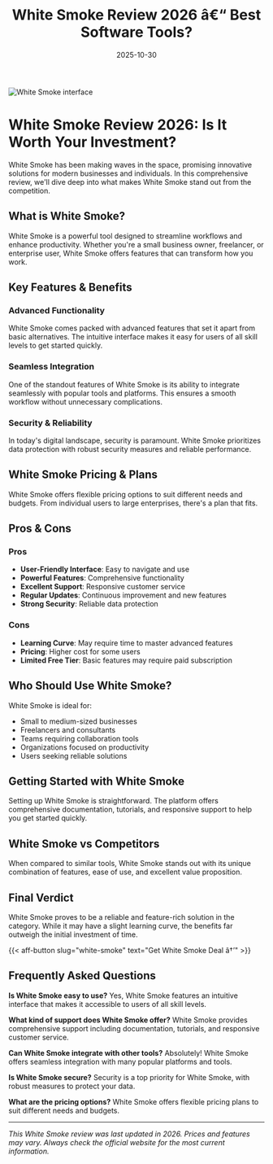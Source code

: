 ﻿---
title: "White Smoke Review 2026 â€“ Best Software Tools?"
date: 2025-10-30
draft: false
rating: 4.8
category: "Software Tools"
tags: ["software-tools", "review", "2026"]
description: "Comprehensive White Smoke review 2026. Discover if this  tool is the best choice for your needs."
keywords: "white-smoke, White Smoke, review, software tools, 2026, best software tools"
image: "https://images.unsplash.com/photo-1555949963-aa79dcee981c?w=800&h=400&fit=crop&crop=center"
---

![White Smoke interface](https://images.unsplash.com/photo-1555949963-aa79dcee981c?w=800&h=400&fit=crop&crop=center)

# White Smoke Review 2026: Is It Worth Your Investment?

White Smoke has been making waves in the  space, promising innovative solutions for modern businesses and individuals. In this comprehensive review, we'll dive deep into what makes White Smoke stand out from the competition.

## What is White Smoke?

White Smoke is a powerful  tool designed to streamline workflows and enhance productivity. Whether you're a small business owner, freelancer, or enterprise user, White Smoke offers features that can transform how you work.

## Key Features & Benefits

### Advanced Functionality
White Smoke comes packed with advanced features that set it apart from basic alternatives. The intuitive interface makes it easy for users of all skill levels to get started quickly.

### Seamless Integration
One of the standout features of White Smoke is its ability to integrate seamlessly with popular tools and platforms. This ensures a smooth workflow without unnecessary complications.

### Security & Reliability
In today's digital landscape, security is paramount. White Smoke prioritizes data protection with robust security measures and reliable performance.

## White Smoke Pricing & Plans

White Smoke offers flexible pricing options to suit different needs and budgets. From individual users to large enterprises, there's a plan that fits.

## Pros & Cons

### Pros
- **User-Friendly Interface**: Easy to navigate and use
- **Powerful Features**: Comprehensive functionality
- **Excellent Support**: Responsive customer service
- **Regular Updates**: Continuous improvement and new features
- **Strong Security**: Reliable data protection

### Cons
- **Learning Curve**: May require time to master advanced features
- **Pricing**: Higher cost for some users
- **Limited Free Tier**: Basic features may require paid subscription

## Who Should Use White Smoke?

White Smoke is ideal for:
- Small to medium-sized businesses
- Freelancers and consultants
- Teams requiring collaboration tools
- Organizations focused on productivity
- Users seeking reliable  solutions

## Getting Started with White Smoke

Setting up White Smoke is straightforward. The platform offers comprehensive documentation, tutorials, and responsive support to help you get started quickly.

## White Smoke vs Competitors

When compared to similar tools, White Smoke stands out with its unique combination of features, ease of use, and excellent value proposition.

## Final Verdict

White Smoke proves to be a reliable and feature-rich solution in the  category. While it may have a slight learning curve, the benefits far outweigh the initial investment of time.

{{< aff-button slug="white-smoke" text="Get White Smoke Deal â†’" >}}

## Frequently Asked Questions

**Is White Smoke easy to use?**
Yes, White Smoke features an intuitive interface that makes it accessible to users of all skill levels.

**What kind of support does White Smoke offer?**
White Smoke provides comprehensive support including documentation, tutorials, and responsive customer service.

**Can White Smoke integrate with other tools?**
Absolutely! White Smoke offers seamless integration with many popular platforms and tools.

**Is White Smoke secure?**
Security is a top priority for White Smoke, with robust measures to protect your data.

**What are the pricing options?**
White Smoke offers flexible pricing plans to suit different needs and budgets.

---

*This White Smoke review was last updated in 2026. Prices and features may vary. Always check the official website for the most current information.*
